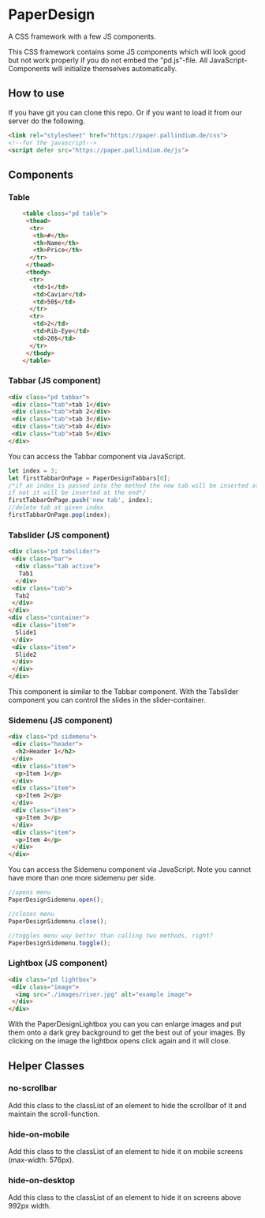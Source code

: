 # PaperDesign
A CSS framework with a few JS components.

This CSS framework contains some JS components which will look good but not work properly
if you do not embed the "pd.js"-file.
All JavaScript-Components will initialize themselves automatically.

## How to use
If you have git you can clone this repo.
Or if you want to load it from our server do the following.
```html
<link rel="stylesheet" href="https://paper.pallindium.de/css">
<!--for the javascript-->
<script defer src="https://paper.pallindium.de/js">
```

## Components

### Table
```html
    <table class="pd table">
     <thead>
      <tr>
       <th>#</th>
       <th>Name</th>
       <th>Price</th>
      </tr>
     </thead>
     <tbody>
      <tr>
       <td>1</td>
       <td>Caviar</td>
       <td>50$</td>
      </tr>
      <tr>
       <td>2</td>
       <td>Rib-Eye</td>
       <td>20$</td>
      </tr>
     </tbody>
    </table>
```

### Tabbar (JS component)
```html
<div class="pd tabbar">
 <div class="tab">tab 1</div>
 <div class="tab">tab 2</div>
 <div class="tab">tab 3</div>
 <div class="tab">tab 4</div>
 <div class="tab">tab 5</div>
</div>
```
You can access the Tabbar component via JavaScript.
```javascript
let index = 3;
let firstTabbarOnPage = PaperDesignTabbars[0];
/*if an index is passed into the method the new tab will be inserted at the position of index
if not it will be inserted at the end*/
firstTabbarOnPage.push('new tab', index);
//delete tab at given index
firstTabbarOnPage.pop(index);
```

### Tabslider (JS component)
```html
<div class="pd tabslider">
 <div class="bar">
  <div class="tab active">
   Tab1
  </div>
 <div class="tab">
  Tab2
 </div>
</div>
<div class="container">
 <div class="item">
  Slide1
 </div>
 <div class="item">
  Slide2
 </div>
 </div>
</div>
```
This component is similar to the Tabbar component. With the Tabslider component you can control the slides in the slider-container.


### Sidemenu (JS component)
```html
<div class="pd sidemenu">
 <div class="header">
  <h2>Header 1</h2>
 </div>
 <div class="item">
  <p>Item 1</p>
 </div>
 <div class="item">
  <p>Item 2</p>
 </div>
 <div class="item">
  <p>Item 3</p>
 </div>
 <div class="item">
  <p>Item 4</p>
 </div>
</div>
```
You can access the Sidemenu component via JavaScript. Note you cannot have more than one more sidemenu per side.

```javascript
//opens menu
PaperDesignSidemenu.open();

//closes menu
PaperDesignSidemenu.close();

//toggles menu way better than calling two methods, right?
PaperDesignSidemenu.toggle();
```

### Lightbox (JS component)
```html
<div class="pd lightbox">
 <div class="image">
  <img src="./images/river.jpg" alt="example image">
 </div>
</div>
```
With the PaperDesignLightbox you can you can enlarge images and put them onto a dark grey background to get the best out of your images.
By clicking on the image the lightbox opens click again and it will close.

## Helper Classes

### no-scrollbar
Add this class to the classList of an element to hide the scrollbar of it and maintain the scroll-function.

### hide-on-mobile
Add this class to the classList of an element to hide it on mobile screens (max-width: 576px).

### hide-on-desktop
Add this class to the classList of an element to hide it on screens above 992px width.
